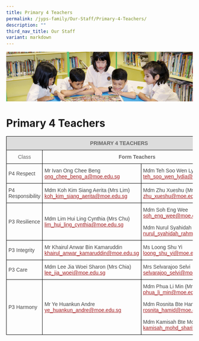 ```yaml
---
title: Primary 4 Teachers
permalink: /jyps-family/Our-Staff/Primary-4-Teachers/
description: ""
third_nav_title: Our Staff
variant: markdown
---
```

![](/images/banner.gif)

Primary 4 Teachers
==================

<style type="text/css">
.tg  {border-collapse:collapse;border-spacing:0;}
.tg td{border-color:black;border-style:solid;border-width:1px;font-family:Arial, sans-serif;font-size:14px;
  overflow:hidden;padding:10px 5px;word-break:normal;}
.tg th{border-color:black;border-style:solid;border-width:1px;font-family:Arial, sans-serif;font-size:14px;
  font-weight:normal;overflow:hidden;padding:10px 5px;word-break:normal;}
.tg .tg-a4yv{background-color:#DDD;color:#666;font-weight:bold;text-align:center;vertical-align:top}
.tg .tg-hvnt{color:#666;text-align:center;vertical-align:top}
.tg .tg-0qja{color:#A52023;text-align:left;text-decoration:underline;vertical-align:top}
.tg .tg-lpmw{color:#666;font-weight:bold;text-align:center;vertical-align:top}
.tg .tg-que8{color:#454545;text-align:left;vertical-align:top}
.tg .tg-0lj4{color:#454545;text-align:left;vertical-align:middle}
</style>
<table class="tg">
<thead>
  <tr>
    <th class="tg-a4yv" colspan="3">PRIMARY 4 TEACHERS</th>
  </tr>
</thead>
<tbody>
  <tr>
    <td class="tg-hvnt"> Class</td>
    <td class="tg-lpmw" colspan="2">Form Teachers</td>
  </tr>
	 <tr>
    <td class="tg-0lj4"> P4 Respect</td>
    <td class="tg-0lj4"> Mr Ivan Ong Chee Beng<br> <a href="mailto:ong_chee_beng_a@moe.edu.sg"><span style="text-decoration:underline;color:#A52023">ong_chee_beng_a@moe.edu.sg</span></a></td>
    <td class="tg-0lj4"> Mdm Teh Soo Wen Lydia<br> <a href="mailto:teh_soo_wen_lydia@moe.edu.sg"><span style="text-decoration:underline;color:#A52023">teh_soo_wen_lydia@moe.edu.sg</span></a></td>
  </tr>
  <tr>
    <td class="tg-0lj4"> P4 Responsibility </td>
    <td class="tg-0lj4"> Mdm Koh Kim Siang Aerita (Mrs Lim)<br> <a href="mailto:koh_kim_siang_aerita@moe.edu.sg"><span style="text-decoration:underline;color:#A52023">koh_kim_siang_aerita@moe.edu.sg</span></a> </td>
    <td class="tg-0lj4"> Mdm Zhu Xueshu (Mrs Hao)<br> <a href="mailto:zhu_xueshu@moe.edu.sg"><span style="text-decoration:underline;color:#A52023">zhu_xueshu@moe.edu.sg</span></a> </td>
  </tr>
  <tr>
    <td class="tg-0lj4"> P3 Resilience</td>
    <td class="tg-0lj4"> Mdm Lim Hui Ling Cynthia (Mrs Chu)<br> <a href="mailto:lim_hui_ling_cynthia@moe.edu.sg"><span style="text-decoration:underline;color:#A52023">lim_hui_ling_cynthia@moe.edu.sg</span></a></td>
    <td class="tg-0lj4"> Mdm Soh Eng Wee<br> <a href="mailto:soh_eng_wee@moe.edu.sg"><span style="text-decoration:underline;color:#A52023">soh_eng_wee@moe.edu.sg</span></a><br><br> Mdm Nurul Syahidah Bte Rahmat<br> <a href="mailto:nurul_syahidah_rahmat@moe.edu.sg"><span style="text-decoration:underline;color:#A52023">nurul_syahidah_rahmat@moe.edu.sg</span></a></td>
  </tr>
  <tr>
    <td class="tg-0lj4"> P3 Integrity</td>
    <td class="tg-0lj4"> Mr Khairul Anwar Bin Kamaruddin<br> <a href="mailto:khairul_anwar_kamaruddin@moe.edu.sg"><span style="text-decoration:underline;color:#A52023">khairul_anwar_kamaruddin@moe.edu.sg</span></a> </td>
    <td class="tg-0lj4"> Ms Loong Shu Yi<br> <a href="mailto:loong_shu_yi@moe.edu.sg"><span style="text-decoration:underline;color:#A52023">loong_shu_yi@moe.edu.sg</span></a> </td>
  </tr>
  <tr>
    <td class="tg-0lj4"> P3 Care</td>
     <td class="tg-0lj4"> Mdm Lee Jia Woei Sharon (Mrs Chia)<br> <a href="mailto:lee_jia_woei@moe.edu.sg"><span style="text-decoration:underline;color:#A52023">lee_jia_woei@moe.edu.sg</span></a></td>
    <td class="tg-0lj4"> Mrs Selvarajoo Selvi<br> <a href="mailto:selvarajoo_selvi@moe.edu.sg"><span style="text-decoration:underline;color:#A52023">selvarajoo_selvi@moe.edu.sg</span></a></td>
  </tr><tr>
    <td class="tg-0lj4"> P3 Harmony     </td>
    <td class="tg-0lj4"> Mr Ye Huankun Andre<br> <a href="mailto:ye_huankun_andre@moe.edu.sg"><span style="text-decoration:underline;color:#A52023">ye_huankun_andre@moe.edu.sg</span></a></td>
    <td class="tg-0lj4"> Mdm Phua Li Min (Mrs Tan)<br> <a href="mailto:phua_li_min@moe.edu.sg"><span style="text-decoration:underline;color:#A52023">phua_li_min@moe.edu.sg</span></a><br><br> Mdm Rosnita Bte Hamid<br> <a href="mailto:rosnita_hamid@moe.edu.sg"><span style="text-decoration:underline;color:#A52023">rosnita_hamid@moe.edu.sg</span></a><br><br> Mdm Kamisah Bte Mohd Shariff<br> <a href="mailto:kamisah_mohd_shariff@moe.edu.sg"><span style="text-decoration:underline;color:#A52023">kamisah_mohd_shariff@moe.edu.sg</span></a></td>
  </tr>
	 </tbody>
</table>
